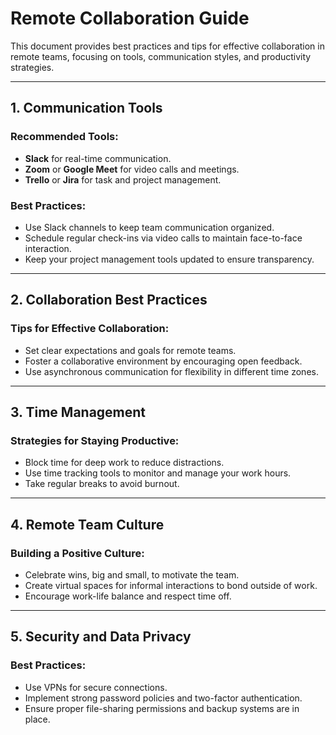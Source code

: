 # Remote Collaboration Guide

This document provides best practices and tips for effective collaboration in remote teams, focusing on tools, communication styles, and productivity strategies.

---

## 1. Communication Tools

### Recommended Tools:
- **Slack** for real-time communication.
- **Zoom** or **Google Meet** for video calls and meetings.
- **Trello** or **Jira** for task and project management.

### Best Practices:
- Use Slack channels to keep team communication organized.
- Schedule regular check-ins via video calls to maintain face-to-face interaction.
- Keep your project management tools updated to ensure transparency.

---

## 2. Collaboration Best Practices

### Tips for Effective Collaboration:
- Set clear expectations and goals for remote teams.
- Foster a collaborative environment by encouraging open feedback.
- Use asynchronous communication for flexibility in different time zones.
  
---

## 3. Time Management

### Strategies for Staying Productive:
- Block time for deep work to reduce distractions.
- Use time tracking tools to monitor and manage your work hours.
- Take regular breaks to avoid burnout.

---

## 4. Remote Team Culture

### Building a Positive Culture:
- Celebrate wins, big and small, to motivate the team.
- Create virtual spaces for informal interactions to bond outside of work.
- Encourage work-life balance and respect time off.

---

## 5. Security and Data Privacy

### Best Practices:
- Use VPNs for secure connections.
- Implement strong password policies and two-factor authentication.
- Ensure proper file-sharing permissions and backup systems are in place.
